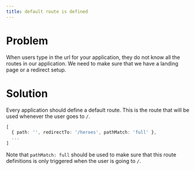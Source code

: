 ```yaml
---
title: default route is defined
---
```

# Problem

When users type in the url for your application, they do not know all the routes in our application. We need to make sure that we have a landing page or a redirect setup.

# Solution

Every application should define a default route. This is the route that will be used whenever the user goes to `/`.

```ts
[
  { path: '', redirectTo: '/heroes', pathMatch: 'full' },
  ...
]
```

Note that `pathMatch: full` should be used to make sure that this route definitions is only triggered when the user is going to `/`.
